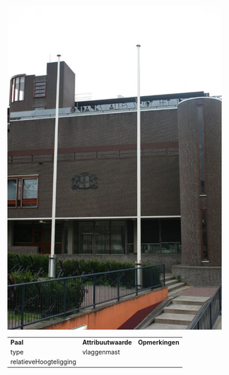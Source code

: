 ![vlaggenmast.JPG](media/b753dfb57673551a97963829d1427d21a509947e.jpg)

|                        |                     |                 |
|------------------------|---------------------|-----------------|
| **Paal**               | **Attribuutwaarde** | **Opmerkingen** |
| type                   | vlaggenmast         |                 |
| relatieveHoogteligging |                     |                 |
